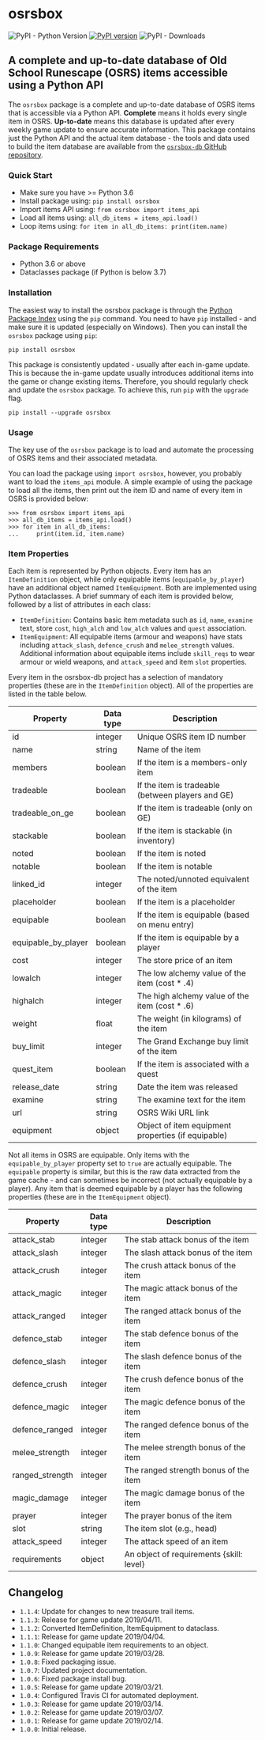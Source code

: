 # osrsbox

![PyPI - Python Version](https://img.shields.io/pypi/pyversions/osrsbox.svg) [![PyPI version](https://badge.fury.io/py/osrsbox.svg)](https://badge.fury.io/py/osrsbox) ![PyPI - Downloads](https://img.shields.io/pypi/dm/osrsbox.svg)

## A complete and up-to-date database of Old School Runescape (OSRS) items accessible using a Python API

The `osrsbox` package is a complete and up-to-date database of OSRS items that is accessible via a Python API. **Complete** means it holds every single item in OSRS. **Up-to-date** means this database is updated after every weekly game update to ensure accurate information. This package contains just the Python API and the actual item database - the tools and data used to build the item database are available from the [`osrsbox-db` GitHub repository](https://github.com/osrsbox/osrsbox-db).

### Quick Start

- Make sure you have >= Python 3.6
- Install package using: `pip install osrsbox`
- Import items API using: `from osrsbox import items_api`
- Load all items using: `all_db_items = items_api.load()`
- Loop items using: `for item in all_db_items: print(item.name)`

### Package Requirements

- Python 3.6 or above
- Dataclasses package (if Python is below 3.7)

### Installation

The easiest way to install the osrsbox package is through the [Python Package Index](http://pypi.python.org/) using the `pip` command. You need to have `pip` installed - and make sure it is updated (especially on Windows). Then you can install the `osrsbox` package using `pip`:

```
pip install osrsbox
```

This package is consistently updated - usually after each in-game update. This is because the in-game update usually introduces additional items into the game or change existing items. Therefore, you should regularly check and update the `osrsbox` package. To achieve this, run `pip` with the `upgrade` flag.

```
pip install --upgrade osrsbox
```

### Usage 

The key use of the `osrsbox` package is to load and automate the processing of OSRS items and their associated metadata. 

You can load the package using `import osrsbox`, however, you probably want to load the `items_api` module. A simple example of using the package to load all the items, then print out the item ID and name of every item in OSRS is provided below:

```
>>> from osrsbox import items_api
>>> all_db_items = items_api.load()
>>> for item in all_db_items:
...     print(item.id, item.name)
```

### Item Properties

Each item is represented by Python objects. Every item has an `ItemDefinition` object, while only equipable items (`equipable_by_player`) have an additional object named `ItemEquipment`. Both are implemented using Python dataclasses. A brief summary of each item is provided below, followed by a list of attributes in each class:

- `ItemDefinition`: Contains basic item metadata such as `id`, `name`, `examine` text, store `cost`, `high_alch` and `low_alch` values and `quest` association.
- `ItemEquipment`: All equipable items (armour and weapons) have stats including `attack_slash`, `defence_crush` and `melee_strength` values. Additional information about equipable items include `skill_reqs` to wear armour or wield weapons, and `attack_speed` and item `slot` properties.

Every item in the osrsbox-db project has a selection of mandatory properties (these are in the `ItemDefinition` object). All of the properties are listed in the table below.

| Property            | Data type   | Description                                          |
| ------------------- | ------------| -----------------------------------------------------|
| id                  | integer     | Unique OSRS item ID number                           |
| name                | string      | Name of the item                                     |
| members             | boolean     | If the item is a members-only item                   |
| tradeable           | boolean     | If the item is tradeable (between players and GE)    |
| tradeable_on_ge     | boolean     | If the item is tradeable (only on GE)                |
| stackable           | boolean     | If the item is stackable (in inventory)              |
| noted               | boolean     | If the item is noted                                 |
| notable             | boolean     | If the item is notable                               |
| linked_id           | integer     | The noted/unnoted equivalent of the item             |
| placeholder         | boolean     | If the item is a placeholder                         |
| equipable           | boolean     | If the item is equipable (based on menu entry)       |
| equipable_by_player | boolean     | If the item is equipable by a player                 |
| cost                | integer     | The store price of an item                           |
| lowalch             | integer     | The low alchemy value of the item (cost * .4)        |
| highalch            | integer     | The high alchemy value of the item (cost * .6)       |
| weight              | float       | The weight (in kilograms) of the item                |
| buy_limit           | integer     | The Grand Exchange buy limit of the item             |
| quest_item          | boolean     | If the item is associated with a quest               |
| release_date        | string      | Date the item was released                           |
| examine             | string      | The examine text for the item                        |
| url                 | string      | OSRS Wiki URL link                                   |
| equipment           | object      | Object of item equipment properties (if equipable)   |

Not all items in OSRS are equipable. Only items with the `equipable_by_player` property set to `true` are actually equipable. The `equipable` property is similar, but this is the raw data extracted from the game cache - and can sometimes be incorrect (not actually equipable by a player). Any item that is deemed equipable by a player has the following properties (these are in the `ItemEquipment` object).

| Property        | Data type | Description                              |
| --------------- | --------- | ---------------------------------------- |
| attack_stab     | integer   | The stab attack bonus of the item        |
| attack_slash    | integer   | The slash attack bonus of the item       |
| attack_crush    | integer   | The crush attack bonus of the item       |
| attack_magic    | integer   | The magic attack bonus of the item       |
| attack_ranged   | integer   | The ranged attack bonus of the item      |
| defence_stab    | integer   | The stab defence bonus of the item       |
| defence_slash   | integer   | The slash defence bonus of the item      |
| defence_crush   | integer   | The crush defence bonus of the item      |
| defence_magic   | integer   | The magic defence bonus of the item      |
| defence_ranged  | integer   | The ranged defence bonus of the item     |
| melee_strength  | integer   | The melee strength bonus of the item     |
| ranged_strength | integer   | The ranged strength bonus of the item    |
| magic_damage    | integer   | The magic damage bonus of the item       |
| prayer          | integer   | The prayer bonus of the item             |
| slot            | string    | The item slot (e.g., head)               |
| attack_speed    | integer   | The attack speed of an item              |
| requirements    | object    | An object of requirements {skill: level} |

## Changelog

- `1.1.4`: Update for changes to new treasure trail items.
- `1.1.3`: Release for game update 2019/04/11.
- `1.1.2`: Converted ItemDefinition, ItemEquipment to dataclass.
- `1.1.1`: Release for game update 2019/04/04.
- `1.1.0`: Changed equipable item requirements to an object.
- `1.0.9`: Release for game update 2019/03/28.
- `1.0.8`: Fixed packaging issue.
- `1.0.7`: Updated project documentation.
- `1.0.6`: Fixed package install bug.
- `1.0.5`: Release for game update 2019/03/21.
- `1.0.4`: Configured Travis CI for automated deployment.
- `1.0.3`: Release for game update 2019/03/14.
- `1.0.2`: Release for game update 2019/03/07.
- `1.0.1`: Release for game update 2019/02/14.
- `1.0.0`: Initial release.
